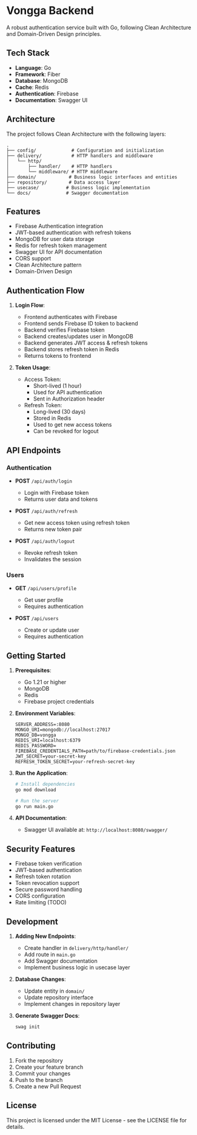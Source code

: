 # Vongga Backend

A robust authentication service built with Go, following Clean Architecture and Domain-Driven Design principles.

## Tech Stack

- **Language**: Go
- **Framework**: Fiber
- **Database**: MongoDB
- **Cache**: Redis
- **Authentication**: Firebase
- **Documentation**: Swagger UI

## Architecture

The project follows Clean Architecture with the following layers:

```
.
├── config/             # Configuration and initialization
├── delivery/           # HTTP handlers and middleware
│   └── http/
│       ├── handler/    # HTTP handlers
│       └── middleware/ # HTTP middleware
├── domain/            # Business logic interfaces and entities
├── repository/        # Data access layer
├── usecase/          # Business logic implementation
└── docs/             # Swagger documentation
```

## Features

- Firebase Authentication integration
- JWT-based authentication with refresh tokens
- MongoDB for user data storage
- Redis for refresh token management
- Swagger UI for API documentation
- CORS support
- Clean Architecture pattern
- Domain-Driven Design

## Authentication Flow

1. **Login Flow**:
   - Frontend authenticates with Firebase
   - Frontend sends Firebase ID token to backend
   - Backend verifies Firebase token
   - Backend creates/updates user in MongoDB
   - Backend generates JWT access & refresh tokens
   - Backend stores refresh token in Redis
   - Returns tokens to frontend

2. **Token Usage**:
   - Access Token:
     - Short-lived (1 hour)
     - Used for API authentication
     - Sent in Authorization header
   - Refresh Token:
     - Long-lived (30 days)
     - Stored in Redis
     - Used to get new access tokens
     - Can be revoked for logout

## API Endpoints

### Authentication

- **POST** `/api/auth/login`
  - Login with Firebase token
  - Returns user data and tokens

- **POST** `/api/auth/refresh`
  - Get new access token using refresh token
  - Returns new token pair

- **POST** `/api/auth/logout`
  - Revoke refresh token
  - Invalidates the session

### Users

- **GET** `/api/users/profile`
  - Get user profile
  - Requires authentication

- **POST** `/api/users`
  - Create or update user
  - Requires authentication

## Getting Started

1. **Prerequisites**:
   - Go 1.21 or higher
   - MongoDB
   - Redis
   - Firebase project credentials

2. **Environment Variables**:
   ```env
   SERVER_ADDRESS=:8080
   MONGO_URI=mongodb://localhost:27017
   MONGO_DB=vongga
   REDIS_URI=localhost:6379
   REDIS_PASSWORD=
   FIREBASE_CREDENTIALS_PATH=path/to/firebase-credentials.json
   JWT_SECRET=your-secret-key
   REFRESH_TOKEN_SECRET=your-refresh-secret-key
   ```

3. **Run the Application**:
   ```bash
   # Install dependencies
   go mod download

   # Run the server
   go run main.go
   ```

4. **API Documentation**:
   - Swagger UI available at: `http://localhost:8080/swagger/`

## Security Features

- Firebase token verification
- JWT-based authentication
- Refresh token rotation
- Token revocation support
- Secure password handling
- CORS configuration
- Rate limiting (TODO)

## Development

1. **Adding New Endpoints**:
   - Create handler in `delivery/http/handler/`
   - Add route in `main.go`
   - Add Swagger documentation
   - Implement business logic in usecase layer

2. **Database Changes**:
   - Update entity in `domain/`
   - Update repository interface
   - Implement changes in repository layer

3. **Generate Swagger Docs**:
   ```bash
   swag init
   ```

## Contributing

1. Fork the repository
2. Create your feature branch
3. Commit your changes
4. Push to the branch
5. Create a new Pull Request

## License

This project is licensed under the MIT License - see the LICENSE file for details.
